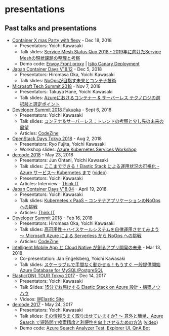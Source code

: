# presentations
Past talks and presentations
---

* [Container X mas Party with flexy](https://flexy.connpass.com/event/110839/) - Dec 18, 2018
  * Presentators: Yoichi Kawasaki
  * Talk slides: [Service Mesh Status Quo 2018 - 2019年に向けたService Meshの現状課題の整理と考察](https://www.slideshare.net/yokawasa/service-mesh-status-quo-2018-126171897)
  * Demo code: [Envoy Front proxy](https://github.com/yokawasa/envoy-proxy-demos) | [Istio Canary Deployment](https://github.com/istio/istio/tree/master/samples/bookinfo)
* [Japan Container Days V18.12](https://containerdays.jp/) - Dec 5, 2018
  * Presentators: Hiromasa Oka, Yoichi Kawasaki
  * Talk slides: [NoOpsが目指す未来とコンテナ技術](https://www.slideshare.net/hiromasaoka/noops-125109991)
* [Microsoft Tech Summit 2018](https://www.microsoft.com/ja-jp/events/techsummit/2018/session.aspx#AD08) - Nov 7, 2018
  * Presentators: Takuya Hane, Yoichi Kawasaki
  * Talk slides: [Azureにおけるコンテナー & サーバーレス テクノロジの選択肢と選定ポイント](https://www.slideshare.net/yokawasa/azure-containers-serverless-technology-options-aftertechsummit2018-edition)
* [Developer Summit 2018 Fukuoka](https://event.shoeisha.jp/devsumi/20180906/session/1777/) - Sept 6, 2018
  * Presentators: Yoichi Kawasaki
  * Talk slides: [コンテナ＆サーバーレス：トレンドの考察と少し先の未来の展望](https://www.slideshare.net/yokawasa/container-and-serverless-113315212)
  * Articles: [CodeZine](https://codezine.jp/article/detail/11098)
* [OpenStack Days Tokyo 2018](http://openstackdays.com/program-detail/#d1p4s7) - Aug 2, 2018
  * Presentators: Ryo Fujita, Yoichi Kawasaki
  * Workshop slides: [Azure Kubernetes Services Workshop](https://github.com/yokawasa/azure-voting-app/blob/master/labs/cndt_aks_handson.pdf)
* [de:code 2018](https://www.microsoft.com/ja-jp/events/decode/2018/sessions.aspx#AD29) - May 23, 2018
  * Presentators: Jun Ohtani, Yoichi Kawasaki
  * Talk slides: [ここまでできる！Elastic Stack による運用状況の可視化 - Azure サービス～ Kubernetes まで](https://info.microsoft.com/JA-AZUREPLAT-CNTNT-FY18-06Jun-14-decode18Online-MGC0002638_01Registration-ForminBody.html) ([video](https://youtu.be/LG7bJeBN6CI))
  * Presentators: Yoichi Kawasaki
  * Articles: Interview - [Think IT](https://thinkit.co.jp/article/13087)
* [Japan Container Days V18.04](https://containerdays.jp/v1804/) - April 19, 2018
  * Presentators: Yoichi Kawasaki
  * Talk slides: [Kubernetes x PaaS – コンテナアプリケーションのNoOpsへの挑戦](https://www.slideshare.net/yokawasa/kubernetes-x-paas-noops)
  * Articles: [Think IT](https://thinkit.co.jp/article/14030)
* [Developer Summit 2018](https://event.shoeisha.jp/devsumi/20180215/session/1659/) - Feb 16, 2018
  * Presentators: Hiromasa Oka, Yoichi Kawasaki
  * Talk slides: [高可用性＋ハイスケールシステムを自律運用させてみよう ～ Microsoft Azure による Serverless から NoOps への挑戦](https://www.slideshare.net/hiromasaoka/noops-88082246)
  * Articles: [CodeZine](https://codezine.jp/article/detail/10716)
* [Intelligent Mobile App と Cloud Native が創るアプリ開発の未来](https://microsoft-events.connpass.com/event/80453/) - Mar 13, 2018
  * Co-presentation: Jan Engelsberg, Yoichi Kawasaki
  * Talk slides: [スケーラブルで手間なく動かせる！もうすぐ 一般提供開始 Azure Database for MySQL/PostgreSQL](https://www.slideshare.net/MicrosoftAzure_Japan/azure-database-for-mysql-postgresql)
* [Elastic{ON} TOUR Tokyo 2017](https://www.elastic.co/jp/elasticon/tour/2017/tokyo) - Dec 14, 2017
  * Presentators: Yoichi Kawasaki
  * Talk Slides: [15分でお届けする Elastic Stack on Azure 設計・構築ノウハウ](https://www.slideshare.net/yokawasa/15-elastic-stack-on-azure-84976576)
  * Videos: [@Elastic Site](https://www.elastic.co/jp/elasticon/tour/2017/tokyo/microsoft)
* [de:code 2017](https://www.microsoft.com/ja-jp/events/decode/2017/sessions.aspx#DI08) - May 24, 2017
  * Presentators: Yoichi Kawasaki
  * Talk slides: [その情報うまく取り出せていますか? ～ 意外と簡単、Azure Search で短時間で検索精度と利便性を向上させるための方法](https://www.slideshare.net/decode2017/di08-azure-search) ([video](https://channel9.msdn.com/Events/de-code/2017/DI08))
  * Demo code: [Azure Search Analyzer Test, Explorer UI, QnA Bot](https://github.com/yokawasa/decode2017)